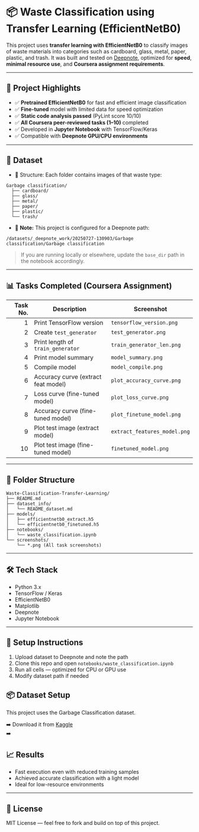 
# 📦 Waste Classification using Transfer Learning (EfficientNetB0)

This project uses **transfer learning with EfficientNetB0** to classify images of waste materials into categories such as cardboard, glass, metal, paper, plastic, and trash. It was built and tested on [Deepnote](https://deepnote.com), optimized for **speed**, **minimal resource use**, and **Coursera assignment requirements**.

---

## 🚀 Project Highlights

- ✅ **Pretrained EfficientNetB0** for fast and efficient image classification
- ✅ **Fine-tuned** model with limited data for speed optimization
- ✅ **Static code analysis passed** (PyLint score 10/10)
- ✅ **All Coursera peer-reviewed tasks (1–10)** completed
- ✅ Developed in **Jupyter Notebook** with TensorFlow/Keras
- ✅ Compatible with **Deepnote GPU/CPU environments**

---

## 🧠 Dataset

- 📁 Structure: Each folder contains images of that waste type:
```
Garbage classification/
  ├── cardboard/
  ├── glass/
  ├── metal/
  ├── paper/
  ├── plastic/
  └── trash/
```
- 📍 **Note:** This project is configured for a Deepnote path:
```
/datasets/_deepnote_work/20250727-130903/Garbage classification/Garbage classification
```
> If you are running locally or elsewhere, update the `base_dir` path in the notebook accordingly.

---

## 📊 Tasks Completed (Coursera Assignment)

| Task No. | Description                          | Screenshot                     |
|---------:|--------------------------------------|--------------------------------|
| 1        | Print TensorFlow version             | `tensorflow_version.png`      |
| 2        | Create `test_generator`              | `test_generator.png`          |
| 3        | Print length of `train_generator`    | `train_generator_len.png`     |
| 4        | Print model summary                  | `model_summary.png`           |
| 5        | Compile model                        | `model_compile.png`           |
| 6        | Accuracy curve (extract feat model)  | `plot_accuracy_curve.png`     |
| 7        | Loss curve (fine-tuned model)        | `plot_loss_curve.png`         |
| 8        | Accuracy curve (fine-tuned model)    | `plot_finetune_model.png`     |
| 9        | Plot test image (extract model)      | `extract_features_model.png`  |
| 10       | Plot test image (fine-tuned model)   | `finetuned_model.png`         |

---

## 📁 Folder Structure

```
Waste-Classification-Transfer-Learning/
├── README.md
├── dataset_info/
│   └── README_dataset.md
├── models/
│   ├── efficientnetb0_extract.h5
│   └── efficientnetb0_finetuned.h5
├── notebooks/
│   └── waste_classification.ipynb
└── screenshots/
    └── *.png (All task screenshots)
```

---

## 🛠️ Tech Stack

- Python 3.x
- TensorFlow / Keras
- EfficientNetB0
- Matplotlib
- Deepnote
- Jupyter Notebook

---

## 📌 Setup Instructions

1. Upload dataset to Deepnote and note the path
2. Clone this repo and open `notebooks/waste_classification.ipynb`
3. Run all cells — optimized for CPU or GPU use
4. Modify dataset path if needed

## 📦 Dataset Setup

This project uses the Garbage Classification dataset.

➡️ Download it from [Kaggle](https://www.kaggle.com/datasets/asdasdasd)  
➡️ 



## 📈 Results

- Fast execution even with reduced training samples
- Achieved accurate classification with a light model
- Ideal for low-resource environments

---

## 📃 License

MIT License — feel free to fork and build on top of this project.
